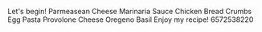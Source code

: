 Let's begin!
Parmeasean Cheese
Marinaria Sauce
Chicken
Bread Crumbs
Egg
Pasta
Provolone Cheese
Oregeno
Basil
Enjoy my recipe!
6572538220
